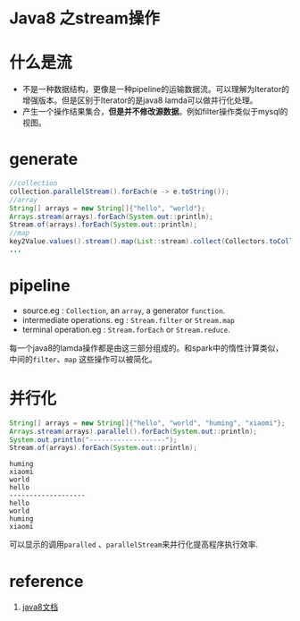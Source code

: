 # Java8 之stream操作

# 什么是流
- 不是一种数据结构，更像是一种pipeline的运输数据流。可以理解为Iterator的增强版本。但是区别于Iterator的是java8 lamda可以做并行化处理。
- 产生一个操作结果集合，**但是并不修改源数据**。例如filter操作类似于mysql的视图。

# generate
```java
//collection
collection.parallelStream().forEach(e -> e.toString());
//array
String[] arrays = new String[]{"hello", "world"};
Arrays.stream(arrays).forEach(System.out::println);
Stream.of(arrays).forEach(System.out::println);
//map
key2Value.values().stream().map(List::stream).collect(Collectors.toCollection(LinkedList::new));
...
```

# pipeline

* source.eg : `Collection`, an `array`, a generator `function`.
* intermediate operations. eg : `Stream.filter` or `Stream.map`
* terminal operation.eg : `Stream.forEach` or `Stream.reduce`.

每一个java8的lamda操作都是由这三部分组成的。和spark中的惰性计算类似，中间的`filter`、`map` 这些操作可以被简化。

# 并行化

```java
String[] arrays = new String[]{"hello", "world", "huming", "xiaomi"};
Arrays.stream(arrays).parallel().forEach(System.out::println);
System.out.println("-------------------");
Stream.of(arrays).forEach(System.out::println);
```

```
huming
xiaomi
world
hello
-------------------
hello
world
huming
xiaomi
```

可以显示的调用`paralled` 、`parallelStream`来并行化提高程序执行效率.

# reference

1. [java8文档](https://docs.oracle.com/javase/8/docs/api/java/util/stream/package-summary.html)